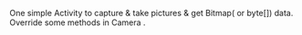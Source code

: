 One simple Activity to capture & take pictures & get Bitmap( or byte[]) data.
Override some methods in Camera .
